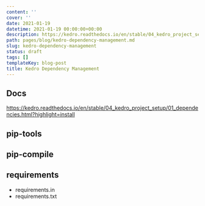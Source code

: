 ```yaml
---
content: ''
cover: ''
date: 2021-01-19
datetime: 2021-01-19 00:00:00+00:00
description: https://kedro.readthedocs.io/en/stable/04_kedro_project_setup/01_dependencies.html?highlight=install
path: pages/blog/kedro-dependency-management.md
slug: kedro-dependency-management
status: draft
tags: []
templateKey: blog-post
title: Kedro Dependency Management
---
```


## Docs

https://kedro.readthedocs.io/en/stable/04_kedro_project_setup/01_dependencies.html?highlight=install

## pip-tools

## pip-compile
## requirements

* requirements.in
* requirements.txt